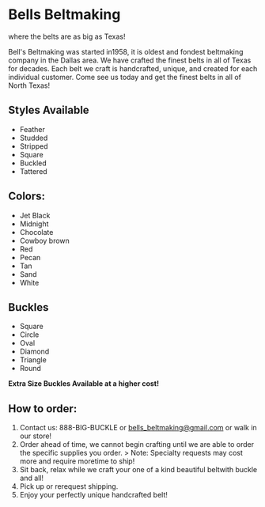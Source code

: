 # Bells Beltmaking
where the belts are as big as Texas!


Bell's Beltmaking was started in1958, it is oldest and fondest beltmaking company in the Dallas area. We have crafted the finest belts in all of Texas for decades. Each belt we craft is handcrafted, unique, and created for each individual customer.
Come see us today and get the finest belts in all of North Texas!

## Styles Available

- Feather
- Studded
- Stripped
- Square
- Buckled
- Tattered


## Colors:

- Jet Black
- Midnight
- Chocolate
- Cowboy brown
- Red
- Pecan
- Tan
- Sand
- White

## Buckles


- Square
- Circle
- Oval
- Diamond
- Triangle
- Round

**Extra Size Buckles Available at a higher cost!**


## How to order:

1. Contact us: 888-BIG-BUCKLE or bells_beltmaking@gmail.com or walk in our store!
2. Order ahead of time, we cannot begin crafting until we are able to order the specific supplies you order. > Note: Specialty requests may cost more and require moretime to ship!
3. Sit back, relax while we craft your one of a kind beautiful beltwith buckle and all!
4. Pick up or rerequest shipping.
5. Enjoy your perfectly unique handcrafted belt!
